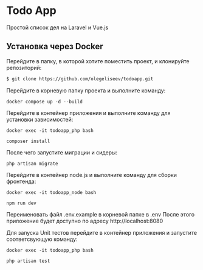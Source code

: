 # Todo App
Простой список дел на Laravel и Vue.js

## Установка через Docker

Перейдите в папку, в которой хотите поместить проект, и клонируйте репозиторий:

```sh
$ git clone https://github.com/olegeliseev/todoapp.git
```

Перейдите в корневую папку проекта и выполните команду:

```
docker compose up -d --build
```

Перейдите в контейнер приложения и выполните команду для установки зависимостей:
```
docker exec -it todoapp_php bash

composer install
```

После чего запустите миграции и сидеры:
```
php artisan migrate
```

Перейдите в контейнер node.js и выполните команду для сборки фронтенда:
```
docker exec -it todoapp_node bash

npm run dev
```

Переименовать файл .env.example в корневой папке в .env
После этого приложение будет доступно по адресу http://localhost:8080

Для запуска Unit тестов перейдите в контейнер приложения и запустите соответсвующую команду:
```
docker exec -it todoapp_php bash

php artisan test
```
